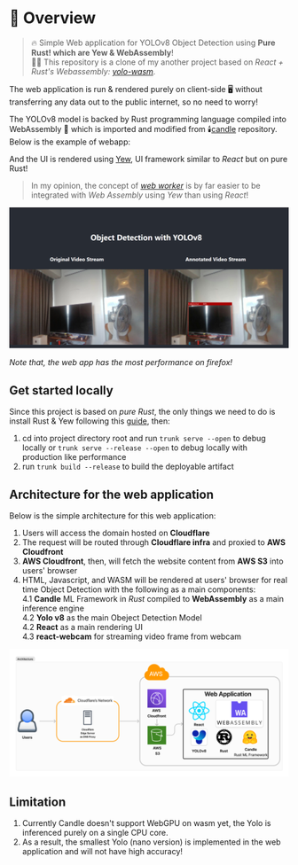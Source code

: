 # 🚀 Overview

>🔥 Simple Web application for YOLOv8 Object Detection using **Pure Rust! which are Yew & WebAssembly**!  
> 🧑‍💻 This repository is a clone of my another project based on *React + Rust's Webassembly: [yolo-wasm](github.com/korntewin/yolo-wasm)*.

The web application is run & rendered purely on client-side 🖥️ without transferring any data out to the public internet, so no need to worry!

The YOLOv8 model is backed by Rust programming language compiled into WebAssembly 🎉 which is imported and modified from 🕯️[candle](https://github.com/huggingface/candle) repository. Below is the example of webapp:

And the UI is rendered using [Yew](yew.rs/), UI framework similar to *React* but on pure Rust!

> In my opinion, the concept of *[web worker](https://developer.mozilla.org/en-US/docs/Web/API/Web_Workers_API)* is by far easier to be integrated with *Web Assembly* using *Yew* than using *React*!

![demo](./imgs/demo.png)

*Note that, the web app has the most performance on firefox!*

## Get started locally

Since this project is based on *pure Rust*, the only things we need to do is install Rust & Yew following this [guide](https://yew.rs/docs/getting-started/introduction), then:

1. cd into project directory root and run `trunk serve --open` to debug locally or `trunk serve --release --open` to debug locally with production like performance
2. run `trunk build --release` to build the deployable artifact

## Architecture for the web application

Below is the simple architecture for this web application:

1. Users will access the domain hosted on **Cloudflare**
2. The request will be routed through **Cloudflare infra** and proxied to **AWS Cloudfront**
3. **AWS Cloudfront**, then, will fetch the website content from **AWS S3** into users' browser
4. HTML, Javascript, and WASM will be rendered at users' browser for real time Object Detection with the following as a main components:  
    4.1 **Candle** ML Framework in *Rust* compiled to **WebAssembly** as a main inference engine  
    4.2 **Yolo v8** as the main Obeject Detection Model  
    4.2 **React** as a main rendering UI  
    4.3 **react-webcam** for streaming video frame from webcam

![architecture](./imgs/architecture.png)

## Limitation

1. Currently Candle doesn't support WebGPU on wasm yet, the Yolo is inferenced purely on a single CPU core.
2. As a result, the smallest Yolo (nano version) is implemented in the web application and will not have high accuracy!
